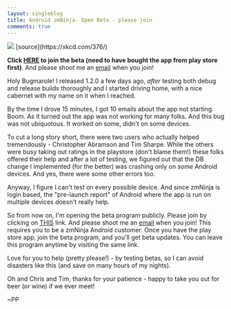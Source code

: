 ```yaml
---
layout: singleblog
title: Android zmNinja- Open Beta - please join
comments: true
---
```

<img class="img-responsive" src = "http://imgs.xkcd.com/comics/bug.png">
[source](https://xkcd.com/376/)

<b>Click <a href="
https://play.google.com/apps/testing/com.pliablepixels.zmninja_pro">HERE</a> to join the beta (need to have bought the app from play store first)</b>. And please shoot me an <a href="mailto:pliablepixels@gmail.com">email</a> when you join!

Holy Bugmarole! I released 1.2.0 a few days ago, _after_ testing both debug and release builds thoroughly and I started driving home, with a nice cabernet with my name on it when I reached.

By the time I drove 15 minutes, I got 10 emails about the app not starting. Boom. As it turned out the app was not working for many folks. And this bug was not ubiquotous. It worked on some, didn't on some devices.

To cut a long story short, there were two users who actually helped tremendously - Christopher Abramson and Tim Sharpe. While the others were busy taking out ratings in the playstore (don't blame them!) these folks offered their help and after a lot of testing, we figured out that the DB change I implemented (for the better) was crashing only on _some_ Android devices. And yes, there were some other errors too.

Anyway, I figure I can't test on every possible device. And since zmNinja is login based, the "pre-launch report" of Android where the app is run on multiple devices doesn't really help.

So from now on, I'm opening the beta program publicly. Please join by clicking on <a href="
https://play.google.com/apps/testing/com.pliablepixels.zmninja_pro">THIS</a> link. And please shoot me an <a href="mailto:pliablepixels@gmail.com">email</a> when you join! This requires you to be a zmNinja Android customer. Once you have the play store app, join the beta program, and you'll get beta updates. You can leave this program anytime by visiting the same link.

Love for you to help (pretty please!) - by testing betas, so I can avoid disasters like this (and save on many hours of my nights). 

Oh and Chris and Tim, thanks for your patience - happy to take you out for beer (or wine) if we ever meet!

~PP
